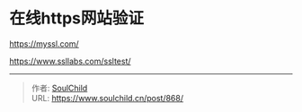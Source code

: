 # 在线https网站验证

<!--more-->
<u><a href="https://myssl.com/">https://myssl.com/</a></u>

<u><a href="https://www.ssllabs.com/ssltest/">https://www.ssllabs.com/ssltest/</a></u>


---

> 作者: [SoulChild](https://www.soulchild.cn)  
> URL: https://www.soulchild.cn/post/868/  

